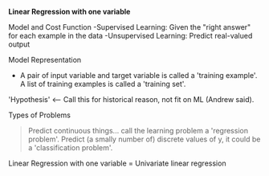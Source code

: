 **Linear Regression with one variable**

Model and Cost Function
-Supervised Learning: Given the "right answer" for each example in the data
-Unsupervised Learning: Predict real-valued output

Model Representation
- A pair of input variable and target variable is called a 'training example'. A list of training examples is called a 'training set'.

'Hypothesis' <-- Call this for historical reason, not fit on ML (Andrew said).

Types of Problems
>Predict continuous things... call the learning problem a 'regression problem'.
>Predict (a smally number of) discrete values of y, it could be a 'classification problem'.

Linear Regression with one variable = Univariate linear regression
